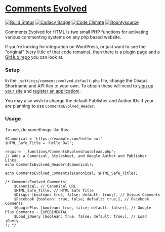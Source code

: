 # [Comments Evolved](https://github.com/eustasy/comments-evolved)

[![Build Status](https://travis-ci.org/eustasy/comments-evolved.svg?branch=master)](https://travis-ci.org/eustasy/comments-evolved)
[![Codacy Badge](https://api.codacy.com/project/badge/Grade/75aa613d9bc845f4aaa8d3e32aba2b14)](https://www.codacy.com/app/lewisgoddard/comments-evolved?utm_source=github.com&amp;utm_medium=referral&amp;utm_content=eustasy/comments-evolved&amp;utm_campaign=Badge_Grade)
[![Code Climate](https://codeclimate.com/github/eustasy/comments-evolved/badges/gpa.svg)](https://codeclimate.com/github/eustasy/comments-evolved)
[![Bountysource](https://www.bountysource.com/badge/tracker?tracker_id=263640)](https://www.bountysource.com/teams/eustasy/issues?tracker_ids=263640)

Comments Evolved for HTML is two small PHP functions for activating various commenting systems on any php based website.

If you're looking for integration on WordPress, or just want to see the "original" (very little of that code remains), then there is a [plugin page](https://wordpress.org/plugins/gplus-comments/) and a [GitHub repo](https://github.com/CloudHeroDevOps/comments-evolved) you can look at.

### Setup
In the `_settings/commentsevolved.default.php` file, change the Disqus Shortname and API Key to your own. To obtain these will need to [sign up your site](https://disqus.com/admin/signup/) and [register an applicatiom](https://disqus.com/api/applications/).

You may also wish to change the default Publisher and Author IDs if your are planning to use `CommentsEvolved_Header`.

### Usage
To use, do somethings like this.
```
$Canonical = 'https://example.com/hello-owl'
$HTML_Safe_Title = 'Hello Owl';

require '_functions/CommentsEvolved/autoload.php';
// Adds a Canonical, Stylesheet, and Google Author and Publisher Links.
echo CommentsEvolved_Header($Canonical);

echo CommentsEvolved_Comments($Canonical, $HTML_Safe_Title);

/* CommentsEvolved_Comments(
	$Canonical, // Canonical URL
	$HTML_Safe_Title, // HTML Safe Title
	$Disqus [boolean: true, false; default: true;], // Disqus Comments
	$Facebook [boolean: true, false; default: true;], // Facebook Comments
	$GooglePlus [boolean: true, false; default: false;], // Google Plus Comments - EXPERIMENTAL
	$Load_jQuery [boolean: true, false; default: true;], // Load jQuery
); */

```
